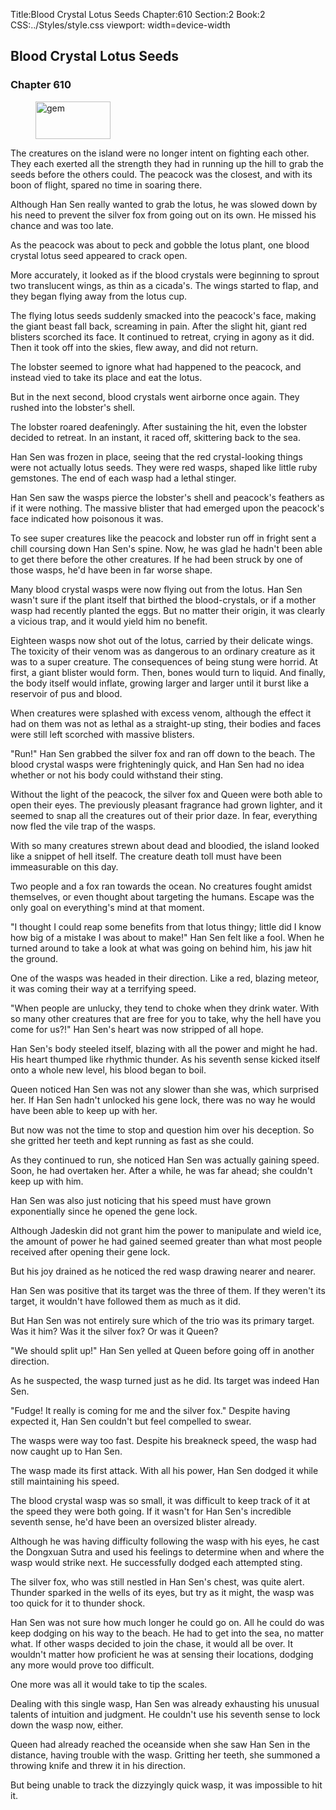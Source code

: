 Title:Blood Crystal Lotus Seeds 
Chapter:610 
Section:2 
Book:2 
CSS:../Styles/style.css 
viewport: width=device-width
  
## Blood Crystal Lotus Seeds
### Chapter 610 
<figure>
	<img src="../Images/gem.gif" alt="gem" id="gem" width="120" height="60" />
</figure>
  

  
  The creatures on the island were no longer intent on fighting each other. They each exerted all the strength they had in running up the hill to grab the seeds before the others could. The peacock was the closest, and with its boon of flight, spared no time in soaring there.

Although Han Sen really wanted to grab the lotus, he was slowed down by his need to prevent the silver fox from going out on its own. He missed his chance and was too late.

As the peacock was about to peck and gobble the lotus plant, one blood crystal lotus seed appeared to crack open.

More accurately, it looked as if the blood crystals were beginning to sprout two translucent wings, as thin as a cicada's. The wings started to flap, and they began flying away from the lotus cup.

The flying lotus seeds suddenly smacked into the peacock's face, making the giant beast fall back, screaming in pain. After the slight hit, giant red blisters scorched its face. It continued to retreat, crying in agony as it did. Then it took off into the skies, flew away, and did not return.

The lobster seemed to ignore what had happened to the peacock, and instead vied to take its place and eat the lotus.

But in the next second, blood crystals went airborne once again. They rushed into the lobster's shell.

The lobster roared deafeningly. After sustaining the hit, even the lobster decided to retreat. In an instant, it raced off, skittering back to the sea.

Han Sen was frozen in place, seeing that the red crystal-looking things were not actually lotus seeds. They were red wasps, shaped like little ruby gemstones. The end of each wasp had a lethal stinger.

Han Sen saw the wasps pierce the lobster's shell and peacock's feathers as if it were nothing. The massive blister that had emerged upon the peacock's face indicated how poisonous it was.

To see super creatures like the peacock and lobster run off in fright sent a chill coursing down Han Sen's spine. Now, he was glad he hadn't been able to get there before the other creatures. If he had been struck by one of those wasps, he'd have been in far worse shape.

Many blood crystal wasps were now flying out from the lotus. Han Sen wasn't sure if the plant itself that birthed the blood-crystals, or if a mother wasp had recently planted the eggs. But no matter their origin, it was clearly a vicious trap, and it would yield him no benefit.

Eighteen wasps now shot out of the lotus, carried by their delicate wings. The toxicity of their venom was as dangerous to an ordinary creature as it was to a super creature. The consequences of being stung were horrid. At first, a giant blister would form. Then, bones would turn to liquid. And finally, the body itself would inflate, growing larger and larger until it burst like a reservoir of pus and blood.

When creatures were splashed with excess venom, although the effect it had on them was not as lethal as a straight-up sting, their bodies and faces were still left scorched with massive blisters.

"Run!" Han Sen grabbed the silver fox and ran off down to the beach. The blood crystal wasps were frighteningly quick, and Han Sen had no idea whether or not his body could withstand their sting.

Without the light of the peacock, the silver fox and Queen were both able to open their eyes. The previously pleasant fragrance had grown lighter, and it seemed to snap all the creatures out of their prior daze. In fear, everything now fled the vile trap of the wasps.

With so many creatures strewn about dead and bloodied, the island looked like a snippet of hell itself. The creature death toll must have been immeasurable on this day.

Two people and a fox ran towards the ocean. No creatures fought amidst themselves, or even thought about targeting the humans. Escape was the only goal on everything's mind at that moment.

"I thought I could reap some benefits from that lotus thingy; little did I know how big of a mistake I was about to make!" Han Sen felt like a fool. When he turned around to take a look at what was going on behind him, his jaw hit the ground.

One of the wasps was headed in their direction. Like a red, blazing meteor, it was coming their way at a terrifying speed.

"When people are unlucky, they tend to choke when they drink water. With so many other creatures that are free for you to take, why the hell have you come for us?!" Han Sen's heart was now stripped of all hope.

Han Sen's body steeled itself, blazing with all the power and might he had. His heart thumped like rhythmic thunder. As his seventh sense kicked itself onto a whole new level, his blood began to boil.

Queen noticed Han Sen was not any slower than she was, which surprised her. If Han Sen hadn't unlocked his gene lock, there was no way he would have been able to keep up with her.

But now was not the time to stop and question him over his deception. So she gritted her teeth and kept running as fast as she could.

As they continued to run, she noticed Han Sen was actually gaining speed. Soon, he had overtaken her. After a while, he was far ahead; she couldn't keep up with him.

Han Sen was also just noticing that his speed must have grown exponentially since he opened the gene lock.

Although Jadeskin did not grant him the power to manipulate and wield ice, the amount of power he had gained seemed greater than what most people received after opening their gene lock.

But his joy drained as he noticed the red wasp drawing nearer and nearer.

Han Sen was positive that its target was the three of them. If they weren't its target, it wouldn't have followed them as much as it did.

But Han Sen was not entirely sure which of the trio was its primary target. Was it him? Was it the silver fox? Or was it Queen?

"We should split up!" Han Sen yelled at Queen before going off in another direction.

As he suspected, the wasp turned just as he did. Its target was indeed Han Sen.

"Fudge! It really is coming for me and the silver fox." Despite having expected it, Han Sen couldn't but feel compelled to swear.

The wasps were way too fast. Despite his breakneck speed, the wasp had now caught up to Han Sen.

The wasp made its first attack. With all his power, Han Sen dodged it while still maintaining his speed.

The blood crystal wasp was so small, it was difficult to keep track of it at the speed they were both going. If it wasn't for Han Sen's incredible seventh sense, he'd have been an oversized blister already.

Although he was having difficulty following the wasp with his eyes, he cast the Dongxuan Sutra and used his feelings to determine when and where the wasp would strike next. He successfully dodged each attempted sting.

The silver fox, who was still nestled in Han Sen's chest, was quite alert. Thunder sparked in the wells of its eyes, but try as it might, the wasp was too quick for it to thunder shock.

Han Sen was not sure how much longer he could go on. All he could do was keep dodging on his way to the beach. He had to get into the sea, no matter what. If other wasps decided to join the chase, it would all be over. It wouldn't matter how proficient he was at sensing their locations, dodging any more would prove too difficult.

One more was all it would take to tip the scales.

Dealing with this single wasp, Han Sen was already exhausting his unusual talents of intuition and judgment. He couldn't use his seventh sense to lock down the wasp now, either.

Queen had already reached the oceanside when she saw Han Sen in the distance, having trouble with the wasp. Gritting her teeth, she summoned a throwing knife and threw it in his direction.

But being unable to track the dizzyingly quick wasp, it was impossible to hit it.
